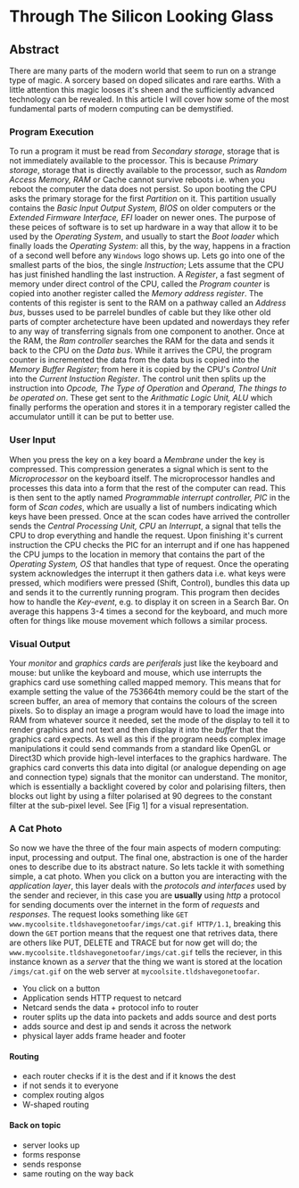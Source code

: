 Through The Silicon Looking Glass
=================================

## Abstract
There are many parts of the modern world that seem to run on a strange type of magic. A sorcery based on doped silicates and rare earths. With a little attention this magic looses it's sheen and the sufficiently advanced technology can be revealed. In this article I will cover how some of the most fundamental parts of modern computing can be demystified.

### Program Execution
To run a program it must be read from *Secondary storage*, storage that is not immediately available to the processor. This is because *Primary storage*, storage that is directly available to the processor, such as *Random Access Memory, RAM* or Cache cannot survive reboots i.e. when you reboot the computer the data does not persist. So upon booting the CPU asks the primary storage for the first *Partition* on it. This partition usually contains the *Basic Input Output System, BIOS* on older computers or the *Extended Firmware Interface, EFI* loader on newer ones. The purpose of these peices of software is to set up hardware in a way that allow it to be used by the *Operating System*, and usually to start the *Boot loader* which finally loads the *Operating System*: all this, by the way, happens in a fraction of a second well before any `Windows` logo shows up. Lets go into one of the smallest parts of the bios, the single *Instruction*; Lets assume that the CPU has just finished handling the last instruction. A *Register*, a fast segment of memory under direct control of the CPU, called the *Program counter* is copied into another register called the *Memory address register*. The contents of this register is sent to the RAM on a pathway called an *Address bus*, busses used to be parrelel bundles of cable but they like other old parts of compter archetecture have been updated and nowerdays they refer to any way of transferring signals from one component to another. Once at the RAM, the *Ram controller* searches the RAM for the data and sends it back to the CPU on the *Data bus*. While it arrives the CPU, the program counter is incremented the data from the data bus is copied into the *Memory Buffer Register*; from here it is copied by the CPU's *Control Unit* into the *Current Instuction Register*. The control unit then splits up the instruction into *Opcode, The Type of Operation* and *Operand, The things to be operated on*. These get sent to the *Arithmatic Logic Unit, ALU* which finally performs the operation and stores it in a temporary register called the accumulator untill it can be put to better use.


### User Input
When you press the key on a key board a *Membrane* under the key is compressed. This compression generates a signal which is sent to the *Microprocessor* on the keyboard itself. The microprocessor handles and processes this data into a form that the rest of the computer can read. This is then sent to the aptly named *Programmable interrupt controller, PIC* in the form of *Scan codes*, which are usually a list of numbers indicating which keys have been pressed. Once at the scan codes have arrived the controller sends the *Central Processing Unit, CPU* an *Interrupt*, a signal that tells the CPU to drop everything and handle the request. Upon finishing it's current instruction the CPU checks the PIC for an interrupt and if one has happened the CPU jumps to the location in memory that contains the part of the *Operating System, OS* that handles that type of request. Once the operating system acknowledges the interrupt it then gathers data i.e. what keys were pressed, which modifiers were pressed (Shift, Control), bundles this data up and sends it to the currently running program. This program then decides how to handle the *Key-event*, e.g. to display it on screen in a Search Bar. On average this happens 3-4 times a second for the keyboard, and much more often for things like mouse movement which follows a similar process.


### Visual Output
Your *monitor* and *graphics cards* are *periferals* just like the keyboard and mouse: but unlike the keyboard and mouse, which use interrupts the graphics card use something called mapped memory. This means that for example setting the value of the 753664th memory could be the start of the screen buffer, an area of memory that contains the colours of the screen pixels. So to display an image a program would have to load the image into RAM from whatever source it needed, set the mode of the display to tell it to render graphics and not text and then display it into the *buffer* that the graphics card expects. As well as this if the program needs complex image manipulations it could send commands from a standard like OpenGL or Direct3D which provide high-level interfaces to the graphics hardware. The graphics card converts this data into digital (or analogue depending on age and connection type) signals that the monitor can understand. The monitor, which is essentially a backlight covered by color and polarising filters, then blocks out light by using a filter polarised at 90 degrees to the constant filter at the sub-pixel level. See [Fig 1] for a visual representation.

### A Cat Photo

So now we have the three of the four main aspects of modern computing: input, processing and output. The final one, abstraction is one of the harder ones to describe due to its abstract nature. So lets tackle it with something simple, a cat photo. When you click on a button you are interacting with the *application layer*, this layer deals with the *protocols and interfaces* used by the sender and reciever, in this case you are **usually** using *http* a protocol for sending documents over the internet in the form of *requests* and *responses*. The request looks something like `GET www.mycoolsite.tldshavegonetoofar/imgs/cat.gif HTTP/1.1`, breaking this down the `GET` portion means that the request one that retrives data, there are others like PUT, DELETE and TRACE but for now get will do; the 
`www.mycoolsite.tldshavegonetoofar/imgs/cat.gif` tells the reciever, in this instance known as a *server* that the thing we want is stored at the location `/imgs/cat.gif` on the web server at `mycoolsite.tldshavegonetoofar`. 

- You click on a button
- Application sends HTTP request to netcard
- Netcard sends the data + protocol info to router
- router splits up the data into packets and adds source and dest ports
- adds source and dest ip and sends it across the network
- physical layer adds frame header and footer

#### Routing

- each router checks if it is the dest and if it knows the dest
- if not sends it to everyone
- complex routing algos
- W-shaped routing

#### Back on topic

- server looks up
- forms response
- sends response
- same routing on the way back
